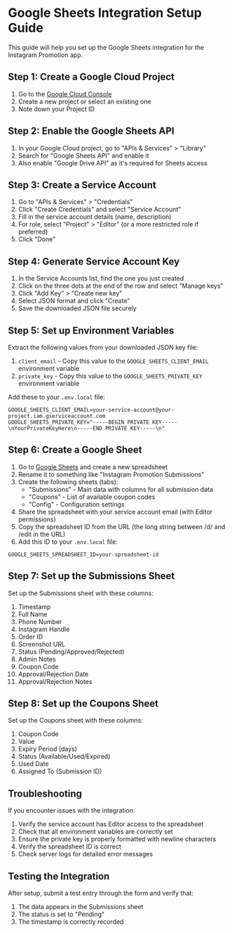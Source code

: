 # Google Sheets Integration Setup Guide

This guide will help you set up the Google Sheets integration for the Instagram Promotion app.

## Step 1: Create a Google Cloud Project

1. Go to the [Google Cloud Console](https://console.cloud.google.com/)
2. Create a new project or select an existing one
3. Note down your Project ID

## Step 2: Enable the Google Sheets API

1. In your Google Cloud project, go to "APIs & Services" > "Library"
2. Search for "Google Sheets API" and enable it
3. Also enable "Google Drive API" as it's required for Sheets access

## Step 3: Create a Service Account

1. Go to "APIs & Services" > "Credentials"
2. Click "Create Credentials" and select "Service Account"
3. Fill in the service account details (name, description)
4. For role, select "Project" > "Editor" (or a more restricted role if preferred)
5. Click "Done"

## Step 4: Generate Service Account Key

1. In the Service Accounts list, find the one you just created
2. Click on the three dots at the end of the row and select "Manage keys"
3. Click "Add Key" > "Create new key"
4. Select JSON format and click "Create"
5. Save the downloaded JSON file securely

## Step 5: Set up Environment Variables

Extract the following values from your downloaded JSON key file:

1. `client_email` - Copy this value to the `GOOGLE_SHEETS_CLIENT_EMAIL` environment variable
2. `private_key` - Copy this value to the `GOOGLE_SHEETS_PRIVATE_KEY` environment variable

Add these to your `.env.local` file:

```
GOOGLE_SHEETS_CLIENT_EMAIL=your-service-account@your-project.iam.gserviceaccount.com
GOOGLE_SHEETS_PRIVATE_KEY="-----BEGIN PRIVATE KEY-----\nYourPrivateKeyHere\n-----END PRIVATE KEY-----\n"
```

## Step 6: Create a Google Sheet

1. Go to [Google Sheets](https://sheets.google.com) and create a new spreadsheet
2. Rename it to something like "Instagram Promotion Submissions"
3. Create the following sheets (tabs):
   - "Submissions" - Main data with columns for all submission data
   - "Coupons" - List of available coupon codes
   - "Config" - Configuration settings
4. Share the spreadsheet with your service account email (with Editor permissions)
5. Copy the spreadsheet ID from the URL (the long string between /d/ and /edit in the URL)
6. Add this ID to your `.env.local` file:

```
GOOGLE_SHEETS_SPREADSHEET_ID=your-spreadsheet-id
```

## Step 7: Set up the Submissions Sheet

Set up the Submissions sheet with these columns:

1. Timestamp
2. Full Name
3. Phone Number
4. Instagram Handle
5. Order ID
6. Screenshot URL
7. Status (Pending/Approved/Rejected)
8. Admin Notes
9. Coupon Code
10. Approval/Rejection Date
11. Approval/Rejection Notes

## Step 8: Set up the Coupons Sheet

Set up the Coupons sheet with these columns:

1. Coupon Code
2. Value
3. Expiry Period (days)
4. Status (Available/Used/Expired)
5. Used Date
6. Assigned To (Submission ID)

## Troubleshooting

If you encounter issues with the integration:

1. Verify the service account has Editor access to the spreadsheet
2. Check that all environment variables are correctly set
3. Ensure the private key is properly formatted with newline characters
4. Verify the spreadsheet ID is correct
5. Check server logs for detailed error messages

## Testing the Integration

After setup, submit a test entry through the form and verify that:

1. The data appears in the Submissions sheet
2. The status is set to "Pending"
3. The timestamp is correctly recorded 